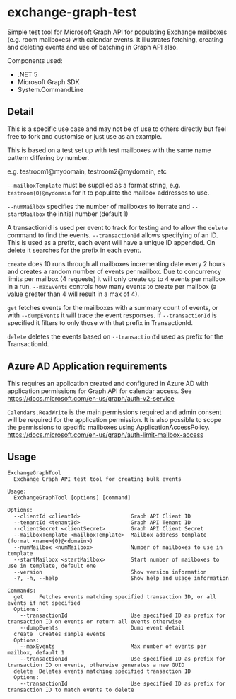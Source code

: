 # exchange-graph-test

Simple test tool for Microsoft Graph API for populating Exchange mailboxes (e.g. room mailboxes) with calendar events. It illustrates fetching, creating and deleting events and use of batching in Graph API also.

Components used:

* .NET 5
* Microsoft Graph SDK
* System.CommandLine

## Detail

This is a specific use case and may not be of use to others directly but feel free to fork and customise or just use as an example.

This is based on a test set up with test mailboxes with the same name pattern differing by number.

e.g. testroom1@mydomain, testroom2@mydomain, etc

`--mailboxTemplate` must be supplied as a format string, e.g. `testroom{0}@mydomain` for it to populate the mailbox addresses to use.

`--numMailbox` specifies the number of mailboxes to iterrate and `--startMailbox` the initial number (default 1)

A transactionId is used per event to track for testing and to allow the `delete` command to find the events. `--transactionId` allows specifying of an ID. This is used as a prefix, each event will have a unique ID appended. On delete it searches for the prefix in each event.

`create` does 10 runs through all mailboxes incrementing date every 2 hours and creates a random number of events per mailbox. Due to concurrency limits per mailbox (4 requests) it will only create up to 4 events per mailbox in a run. `--maxEvents` controls how many events to create per mailbox (a value greater than 4 will result in a max of 4).

`get` fetches events for the mailboxes with a summary count of events, or with `--dumpEvents` it will trace the event responses. If `--transactionId` is specified it filters to only those with that prefix in TransactionId.

`delete` deletes the events based on `--transactionId` used as prefix for the TransactionId.

## Azure AD Application requirements

This requires an application created and configured in Azure AD with application permissions for Graph API for calendar access. See https://docs.microsoft.com/en-us/graph/auth-v2-service

`Calendars.ReadWrite` is the main permissions required and admin consent will be required for the application permission. It is also possible to scope the permissions to specific mailboxes using ApplicationAccessPolicy. https://docs.microsoft.com/en-us/graph/auth-limit-mailbox-access


## Usage

```
ExchangeGraphTool
  Exchange Graph API test tool for creating bulk events

Usage:
  ExchangeGraphTool [options] [command]

Options:
  --clientId <clientId>                Graph API Client ID
  --tenantId <tenantId>                Graph API Tenant ID
  --clientSecret <clientSecret>        Graph API Client Secret
  --mailboxTemplate <mailboxTemplate>  Mailbox address template (format <name>{0}@<domain>)
  --numMailbox <numMailbox>            Number of mailboxes to use in template
  --startMailbox <startMailbox>        Start number of mailboxes to use in template, default one
  --version                            Show version information
  -?, -h, --help                       Show help and usage information

Commands:
  get     Fetches events matching specified transaction ID, or all events if not specified
  Options:
    --transactionId                    Use specified ID as prefix for transaction ID on events or return all events otherwise
    --dumpEvents                       Dump event detail
  create  Creates sample events
  Options:
    --maxEvents                        Max number of events per mailbox, default 1
    --transactionId                    Use specified ID as prefix for transaction ID on events, otherwise generates a new GUID
  delete  Deletes events matching specified transaction ID
  Options:
    --transactionId                    Use specified ID as prefix for transaction ID to match events to delete
 ```
 
 
